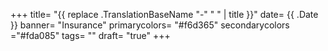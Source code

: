 +++
title= "{{ replace .TranslationBaseName "-" " " | title }}"
date= {{ .Date }}
banner= "Insurance"
primarycolors= "#f6d365"
secondarycolors ="#fda085"
tags= ""
draft= "true"
+++